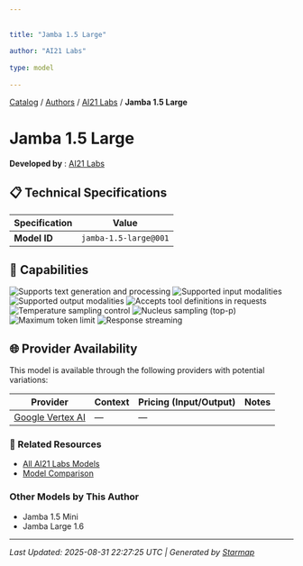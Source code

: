 ```yaml
---
  
  
title: "Jamba 1.5 Large"
  
author: "AI21 Labs"
  
type: model
  
---
```

  
  
  
[Catalog](../../../..) / [Authors](../../..) / [AI21 Labs](../..) / **Jamba 1.5 Large**
  
  
# Jamba 1.5 Large
  
**Developed by**
: 
[AI21 Labs](../)
  
  
## 📋 Technical Specifications
  
| Specification | Value |
|---------|---------|
| **Model ID** | `jamba-1.5-large@001` |

  
## 🎯 Capabilities
  
![Supports text generation and processing](https://img.shields.io/badge/text-✓-blue) ![Supported input modalities](https://img.shields.io/badge/input-text-teal) ![Supported output modalities](https://img.shields.io/badge/output-text-cyan) ![Accepts tool definitions in requests](https://img.shields.io/badge/tools-✓-yellow) ![Temperature sampling control](https://img.shields.io/badge/temperature-core-red) ![Nucleus sampling (top-p)](https://img.shields.io/badge/top__p-core-red) ![Maximum token limit](https://img.shields.io/badge/max__tokens-core-blue) ![Response streaming](https://img.shields.io/badge/streaming-✓-cyan)
  
  
## 🌐 Provider Availability
  
This model is available through the following providers with potential variations:
  
  
| Provider | Context | Pricing (Input/Output) | Notes |
|---------|---------|---------|---------|
| [Google Vertex AI](../../../providers/google-vertex/models/jamba-1.5-large-at-001.md) | — | — |  |

  
### 🔗 Related Resources
  
- [All AI21 Labs Models](../)
- [Model Comparison](../../../../models/)
  
  
### Other Models by This Author
  
- Jamba 1.5 Mini
- Jamba Large 1.6
  
---
*Last Updated: 2025-08-31 22:27:25 UTC | Generated by [Starmap](https://github.com/agentstation/starmap)*